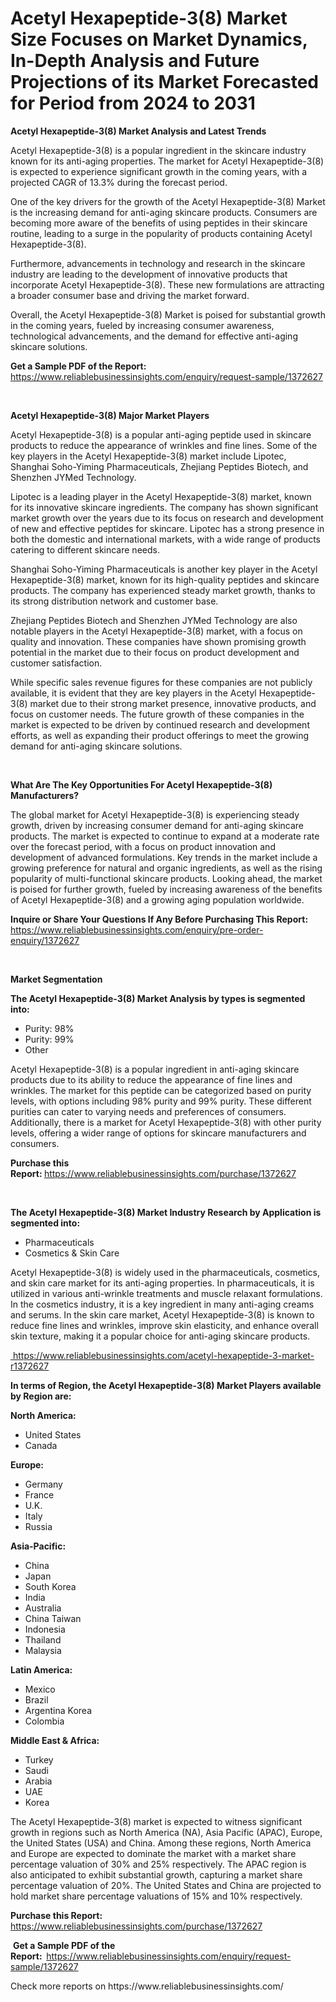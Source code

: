 <p><h1>Acetyl Hexapeptide-3(8) Market Size Focuses on Market Dynamics, In-Depth Analysis and Future Projections of its Market Forecasted for Period from 2024 to 2031</h1></p><p><strong>Acetyl Hexapeptide-3(8) Market Analysis and Latest Trends</strong></p>
<p><p>Acetyl Hexapeptide-3(8) is a popular ingredient in the skincare industry known for its anti-aging properties. The market for Acetyl Hexapeptide-3(8) is expected to experience significant growth in the coming years, with a projected CAGR of 13.3% during the forecast period. </p><p>One of the key drivers for the growth of the Acetyl Hexapeptide-3(8) Market is the increasing demand for anti-aging skincare products. Consumers are becoming more aware of the benefits of using peptides in their skincare routine, leading to a surge in the popularity of products containing Acetyl Hexapeptide-3(8).</p><p>Furthermore, advancements in technology and research in the skincare industry are leading to the development of innovative products that incorporate Acetyl Hexapeptide-3(8). These new formulations are attracting a broader consumer base and driving the market forward.</p><p>Overall, the Acetyl Hexapeptide-3(8) Market is poised for substantial growth in the coming years, fueled by increasing consumer awareness, technological advancements, and the demand for effective anti-aging skincare solutions.</p></p>
<p><strong>Get a Sample PDF of the Report:&nbsp;</strong> <a href="https://www.reliablebusinessinsights.com/enquiry/request-sample/1372627">https://www.reliablebusinessinsights.com/enquiry/request-sample/1372627</a></p>
<p>&nbsp;</p>
<p><strong>Acetyl Hexapeptide-3(8) Major Market Players</strong></p>
<p><p>Acetyl Hexapeptide-3(8) is a popular anti-aging peptide used in skincare products to reduce the appearance of wrinkles and fine lines. Some of the key players in the Acetyl Hexapeptide-3(8) market include Lipotec, Shanghai Soho-Yiming Pharmaceuticals, Zhejiang Peptides Biotech, and Shenzhen JYMed Technology.</p><p>Lipotec is a leading player in the Acetyl Hexapeptide-3(8) market, known for its innovative skincare ingredients. The company has shown significant market growth over the years due to its focus on research and development of new and effective peptides for skincare. Lipotec has a strong presence in both the domestic and international markets, with a wide range of products catering to different skincare needs.</p><p>Shanghai Soho-Yiming Pharmaceuticals is another key player in the Acetyl Hexapeptide-3(8) market, known for its high-quality peptides and skincare products. The company has experienced steady market growth, thanks to its strong distribution network and customer base.</p><p>Zhejiang Peptides Biotech and Shenzhen JYMed Technology are also notable players in the Acetyl Hexapeptide-3(8) market, with a focus on quality and innovation. These companies have shown promising growth potential in the market due to their focus on product development and customer satisfaction.</p><p>While specific sales revenue figures for these companies are not publicly available, it is evident that they are key players in the Acetyl Hexapeptide-3(8) market due to their strong market presence, innovative products, and focus on customer needs. The future growth of these companies in the market is expected to be driven by continued research and development efforts, as well as expanding their product offerings to meet the growing demand for anti-aging skincare solutions.</p></p>
<p>&nbsp;</p>
<p><strong>What Are The Key Opportunities For Acetyl Hexapeptide-3(8) Manufacturers?</strong></p>
<p><p>The global market for Acetyl Hexapeptide-3(8) is experiencing steady growth, driven by increasing consumer demand for anti-aging skincare products. The market is expected to continue to expand at a moderate rate over the forecast period, with a focus on product innovation and development of advanced formulations. Key trends in the market include a growing preference for natural and organic ingredients, as well as the rising popularity of multi-functional skincare products. Looking ahead, the market is poised for further growth, fueled by increasing awareness of the benefits of Acetyl Hexapeptide-3(8) and a growing aging population worldwide.</p></p>
<p><strong>Inquire or Share Your Questions If Any Before Purchasing This Report:</strong> <a href="https://www.reliablebusinessinsights.com/enquiry/pre-order-enquiry/1372627">https://www.reliablebusinessinsights.com/enquiry/pre-order-enquiry/1372627</a></p>
<p>&nbsp;</p>
<p><strong>Market Segmentation</strong></p>
<p><strong>The Acetyl Hexapeptide-3(8) Market Analysis by types is segmented into:</strong></p>
<p><ul><li>Purity: 98%</li><li>Purity: 99%</li><li>Other</li></ul></p>
<p><p>Acetyl Hexapeptide-3(8) is a popular ingredient in anti-aging skincare products due to its ability to reduce the appearance of fine lines and wrinkles. The market for this peptide can be categorized based on purity levels, with options including 98% purity and 99% purity. These different purities can cater to varying needs and preferences of consumers. Additionally, there is a market for Acetyl Hexapeptide-3(8) with other purity levels, offering a wider range of options for skincare manufacturers and consumers.</p></p>
<p><strong>Purchase this Report:&nbsp;</strong><a href="https://www.reliablebusinessinsights.com/purchase/1372627">https://www.reliablebusinessinsights.com/purchase/1372627</a></p>
<p>&nbsp;</p>
<p><strong>The Acetyl Hexapeptide-3(8) Market Industry Research by Application is segmented into:</strong></p>
<p><ul><li>Pharmaceuticals</li><li>Cosmetics & Skin Care</li></ul></p>
<p><p>Acetyl Hexapeptide-3(8) is widely used in the pharmaceuticals, cosmetics, and skin care market for its anti-aging properties. In pharmaceuticals, it is utilized in various anti-wrinkle treatments and muscle relaxant formulations. In the cosmetics industry, it is a key ingredient in many anti-aging creams and serums. In the skin care market, Acetyl Hexapeptide-3(8) is known to reduce fine lines and wrinkles, improve skin elasticity, and enhance overall skin texture, making it a popular choice for anti-aging skincare products.</p></p>
<p><a href="https://www.reliablebusinessinsights.com/acetyl-hexapeptide-3-market-r1372627">&nbsp;https://www.reliablebusinessinsights.com/acetyl-hexapeptide-3-market-r1372627</a></p>
<p><strong>In terms of Region, the Acetyl Hexapeptide-3(8) Market Players available by Region are:</strong></p>
<p>
    <p> <strong> North America: </strong>
        <ul>
            <li>United States</li>
            <li>Canada</li>
        </ul>
        </p> 
    <p> <strong> Europe: </strong>
        <ul>
            <li>Germany</li>
            <li>France</li>
            <li>U.K.</li>
            <li>Italy</li>
            <li>Russia</li>
        </ul>
        </p> 
    <p> <strong> Asia-Pacific: </strong>
        <ul>
            <li>China</li>
            <li>Japan</li>
            <li>South Korea</li>
            <li>India</li>
            <li>Australia</li>
            <li>China Taiwan</li>
            <li>Indonesia</li>
            <li>Thailand</li>
            <li>Malaysia</li>
        </ul>
        </p> 
    <p> <strong> Latin America: </strong>
        <ul>
            <li>Mexico</li>
            <li>Brazil</li>
            <li>Argentina Korea</li>
            <li>Colombia</li>
        </ul>
        </p> 
    <p> <strong> Middle East & Africa: </strong>
        <ul>
            <li>Turkey</li>
            <li>Saudi</li>
            <li>Arabia</li>
            <li>UAE</li>
            <li>Korea</li>
        </ul>
    </p>
    </p>
<p><p>The Acetyl Hexapeptide-3(8) market is expected to witness significant growth in regions such as North America (NA), Asia Pacific (APAC), Europe, the United States (USA) and China. Among these regions, North America and Europe are expected to dominate the market with a market share percentage valuation of 30% and 25% respectively. The APAC region is also anticipated to exhibit substantial growth, capturing a market share percentage valuation of 20%. The United States and China are projected to hold market share percentage valuations of 15% and 10% respectively.</p></p>
<p><strong>Purchase this Report: </strong><a href="https://www.reliablebusinessinsights.com/purchase/1372627">https://www.reliablebusinessinsights.com/purchase/1372627</a></p>
<p>&nbsp;<strong>Get a Sample PDF of the Report:&nbsp;&nbsp;</strong><a href="https://www.reliablebusinessinsights.com/enquiry/request-sample/1372627">https://www.reliablebusinessinsights.com/enquiry/request-sample/1372627</a></p>
<p><strong></strong></p>
<p>Check more reports on https://www.reliablebusinessinsights.com/</p>